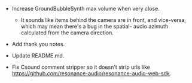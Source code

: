 
- Increase GroundBubbleSynth max volume when very close.
    - It sounds like items behind the camera are in front, and vice-versa, which may mean there's a bug in the spatial-
      audio azimuth calculated from the camera direction.

- Add thank you notes.

- Update README.md.

- Fix Csound comment stripper so it doesn't strip urls like https://github.com/resonance-audio/resonance-audio-web-sdk.
